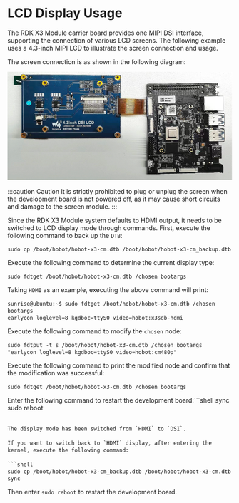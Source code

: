 # LCD Display Usage

The RDK X3 Module carrier board provides one MIPI DSI interface, supporting the connection of various LCD screens. The following example uses a 4.3-inch MIPI LCD to illustrate the screen connection and usage.

The screen connection is as shown in the following diagram:

![image-mipi-dsi-lcd1](./image/rdk_x3_module/image-mipi-dsi-lcd1.png)

:::caution Caution
It is strictly prohibited to plug or unplug the screen when the development board is not powered off, as it may cause short circuits and damage to the screen module.
:::

Since the RDK X3 Module system defaults to HDMI output, it needs to be switched to LCD display mode through commands. First, execute the following command to back up the `DTB`:

```shell
sudo cp /boot/hobot/hobot-x3-cm.dtb /boot/hobot/hobot-x3-cm_backup.dtb
```

Execute the following command to determine the current display type:

```shell
sudo fdtget /boot/hobot/hobot-x3-cm.dtb /chosen bootargs
```

Taking `HDMI` as an example, executing the above command will print:

```shell
sunrise@ubuntu:~$ sudo fdtget /boot/hobot/hobot-x3-cm.dtb /chosen bootargs
earlycon loglevel=8 kgdboc=ttyS0 video=hobot:x3sdb-hdmi
```

Execute the following command to modify the `chosen` node:

```shell
sudo fdtput -t s /boot/hobot/hobot-x3-cm.dtb /chosen bootargs "earlycon loglevel=8 kgdboc=ttyS0 video=hobot:cm480p"
```

Execute the following command to print the modified node and confirm that the modification was successful:

```shell
sudo fdtget /boot/hobot/hobot-x3-cm.dtb /chosen bootargs
```

Enter the following command to restart the development board:```shell
sync
sudo reboot
```

The display mode has been switched from `HDMI` to `DSI`.

If you want to switch back to `HDMI` display, after entering the kernel, execute the following command:

```shell
sudo cp /boot/hobot/hobot-x3-cm_backup.dtb /boot/hobot/hobot-x3-cm.dtb
sync
```

Then enter `sudo reboot` to restart the development board.